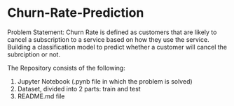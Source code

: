 # Churn-Rate-Prediction

Problem Statement:
Churn Rate is defined as customers that are likely to cancel a subscription to a service based on how they use the service. Building a classification model to predict whether a customer will cancel the subrciption or not.

The Repository consists of the following:
1) Jupyter Notebook (.pynb file in which the problem is solved)
2) Dataset, divided into 2 parts: train and test
3) README.md file
